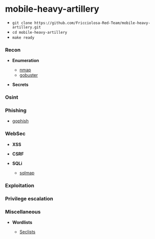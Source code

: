 # mobile-heavy-artillery

- `git clone https://github.com/Fricciolosa-Red-Team/mobile-heavy-artillery.git`
- `cd mobile-heavy-artillery`
- `make ready`


### Recon

   - **Enumeration**
     - [nmap](https://github.com/nmap/nmap)
     - [gobuster](https://github.com/OJ/gobuster)

  - **Secrets**

### Osint

### Phishing

   - [gophish](https://github.com/gophish/gophish)

### WebSec

  - **XSS**

  - **CSRF**

  - **SQLi**
      - [sqlmap](https://github.com/sqlmapproject/sqlmap)
  
### Exploitation

### Privilege escalation

### Miscellaneous

  - **Wordlists**
  
      - [Seclists](https://github.com/danielmiessler/SecLists)
